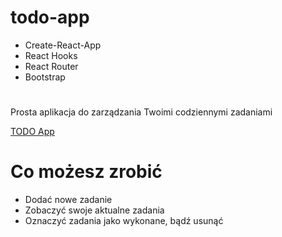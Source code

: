 # todo-app

+ Create-React-App
+ React Hooks
+ React Router
+ Bootstrap
 
# 
Prosta aplikacja do zarządzania Twoimi codziennymi zadaniami

[TODO App](https://jakub-malec826.github.io/todo-app/)

# Co możesz zrobić

- Dodać nowe zadanie
- Zobaczyć swoje aktualne zadania
- Oznaczyć zadania jako wykonane, bądź usunąć
